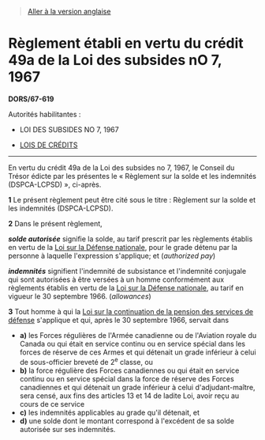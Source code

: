 > [Aller à la version anglaise](/en/Regulations/Statutory%20Orders%20and%20Regulations/67/619.md)

# Règlement établi en vertu du crédit 49a de la Loi des subsides nO 7, 1967

**DORS/67-619**

Autorités habilitantes : 
- LOI DES SUBSIDES NO 7, 1967

- [LOIS DE CRÉDITS](/fr/Lois/Lois%20révisées%20du%20Canada/Z/Z-01.md)

----------

En vertu du crédit 49a de la Loi des subsides no 7, 1967, le Conseil du Trésor édicte par les présentes le « Règlement sur la solde et les indemnités (DSPCA-LCPSD) », ci-après.



**1** Le présent règlement peut être cité sous le titre : Règlement sur la solde et les indemnités (DSPCA-LCPSD).



**2** Dans le présent règlement,

***solde autorisée*** signifie la solde, au tarif prescrit par les règlements établis en vertu de la [Loi sur la Défense nationale](/fr/Lois/Lois%20révisées%20du%20Canada/N/N-5.md), pour le grade détenu par la personne à laquelle l'expression s'applique; et (*authorized pay*)

***indemnités*** signifient l'indemnité de subsistance et l'indemnité conjugale qui sont autorisées à être versées à un homme conformément aux règlements établis en vertu de la [Loi sur la Défense nationale](/fr/Lois/Lois%20révisées%20du%20Canada/N/N-5.md), au tarif en vigueur le 30 septembre 1966. (*allowances*)



**3** Tout homme à qui la [Loi sur la continuation de la pension des services de défense](/fr/Lois/Lois%20du%20Canada/1970/ch.%20D-3.md) s'applique et qui, après le 30 septembre 1966, servait dans
- **a)** les Forces régulières de l'Armée canadienne ou de l'Aviation royale du Canada ou qui était en service continu ou en service spécial dans les forces de réserve de ces Armes et qui détenait un grade inférieur à celui de sous-officier breveté de 2<sup>e</sup> classe, ou
- **b)** la force régulière des Forces canadiennes ou qui était en service continu ou en service spécial dans la force de réserve des Forces canadiennes et qui détenait un grade inférieur à celui d'adjudant-maître,
sera censé, aux fins des articles 13 et 14 de ladite Loi, avoir reçu au cours de ce service
- **c)** les indemnités applicables au grade qu'il détenait, et
- **d)** une solde dont le montant correspond à l'excédent de sa solde autorisée sur ses indemnités.


